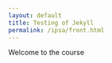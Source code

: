 ```yaml
---
layout: default
title: Testing of Jekyll
permalink: /ipsa/front.html
---
```


Welcome to the course
